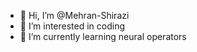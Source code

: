 - 👋 Hi, I’m @Mehran-Shirazi
- 👀 I’m interested in coding
- 🌱 I’m currently learning neural operators

<!---
Mehran-Shirazi/Mehran-Shirazi is a ✨ special ✨ repository because its `README.md` (this file) appears on your GitHub profile.
You can click the Preview link to take a look at your changes.
--->
